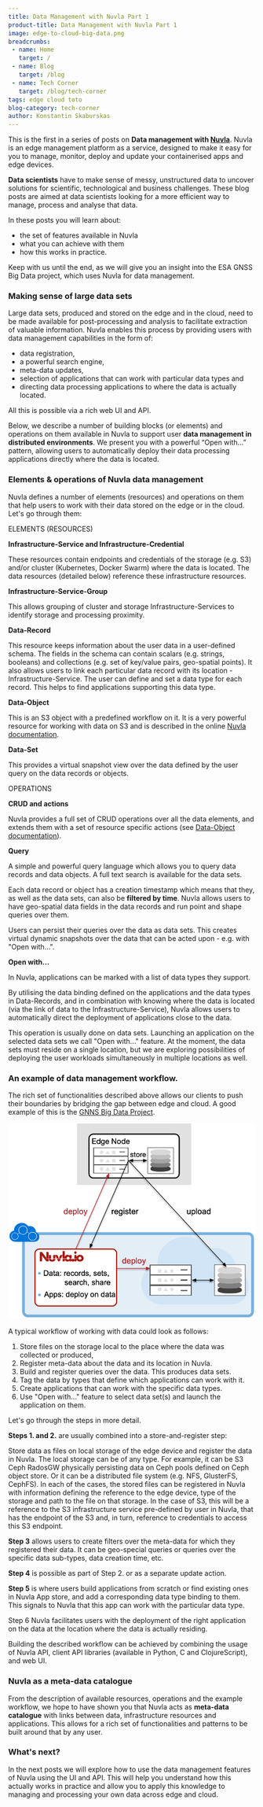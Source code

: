```yaml
---
title: Data Management with Nuvla Part 1
product-title: Data Management with Nuvla Part 1
image: edge-to-cloud-big-data.png
breadcrumbs:
 - name: Home
   target: /
 - name: Blog
   target: /blog
 - name: Tech Corner
   target: /blog/tech-corner
tags: edge cloud toto
blog-category: tech-corner
author: Konstantin Skaburskas
---
```


This is the first in a series of posts on **Data management with [Nuvla](https://nuvla.io/)**. Nuvla is an edge management platform as a service, designed to make it easy for you to manage, monitor, deploy and update your containerised apps and edge devices.

**Data scientists** have to make sense of messy, unstructured data to uncover solutions for scientific, technological and business challenges. These blog posts are aimed at data scientists looking for a more efficient way to manage, process and analyse that data. 

In these posts you will learn about:

- the set of features available in Nuvla
- what you can achieve with them
- how this works in practice.

Keep with us until the end, as we will give you an insight into the ESA GNSS Big Data project, which uses Nuvla for data management.

### Making sense of large data sets

Large data sets, produced and stored on the edge and in the cloud, need to be made available for post-processing and analysis to facilitate extraction of valuable information. Nuvla enables this process by providing users with data management capabilities in the form of:

- data registration,
- a powerful search engine,
- meta-data updates,
- selection of applications that can work with particular data types and
- directing data processing applications to where the data is actually located.

All this is possible via a rich web UI and API.

Below, we describe a number of building blocks (or elements) and operations on them available in Nuvla to support user **data management in distributed environments**. We present you with a powerful “Open with…” pattern, allowing users to automatically deploy their data processing applications directly where the data is located.

### Elements & operations of Nuvla data management
Nuvla defines a number of elements (resources) and operations on them that help users to work with their data stored on the edge or in the cloud. Let's go through them:

ELEMENTS (RESOURCES)

**Infrastructure-Service and Infrastructure-Credential**

These resources contain endpoints and credentials of the storage (e.g. S3) and/or cluster (Kubernetes, Docker Swarm) where the data is located. The data resources (detailed below) reference these infrastructure resources.

**Infrastructure-Service-Group**

This allows grouping of cluster and storage Infrastructure-Services to identify storage and processing proximity.

**Data-Record**

This resource keeps information about the user data in a user-defined schema. The fields in the schema can contain scalars (e.g. strings, booleans) and collections (e.g. set of key/value pairs, geo-spatial points). It also allows users to link each particular data record with its location - Infrastructure-Service. The user can define and set a data type for each record. This helps to find applications supporting this data type.

**Data-Object**

This is an S3 object with a predefined workflow on it. It is a very powerful resource for working with data on S3 and is described in the online [Nuvla documentation](https://docs.nuvla.io/nuvla/advanced-usage/manage-data#data-object-resources).

**Data-Set**

This provides a virtual snapshot view over the data defined by the user query on the data records or objects.

OPERATIONS

**CRUD and actions**

Nuvla provides a full set of CRUD operations over all the data elements, and extends them with a set of resource specific actions (see [Data-Object documentation](https://docs.nuvla.io/nuvla/advanced-usage/manage-data#data-object-resources)).

**Query**

A simple and powerful query language which allows you to query data records and data objects. A full text search is available for the data sets.

Each data record or object has a creation timestamp which means that they, as well as the data sets, can also be **filtered by time**. Nuvla allows users to have geo-spatial data fields in the data records and run point and shape queries over them.

Users can persist their queries over the data as data sets. This creates virtual dynamic snapshots over the data that can be acted upon - e.g. with "Open with...".

**Open with...**

In Nuvla, applications can be marked with a list of data types they support.

By utilising the data binding defined on the applications and the data types in Data-Records, and in combination with knowing where the data is located (via the link of data to the Infrastructure-Service), Nuvla allows users to automatically direct the deployment of applications close to the data.

This operation is usually done on data sets. Launching an application on the selected data sets we call "Open with..." feature. At the moment, the data sets must reside on a single location, but we are exploring possibilities of deploying the user workloads simultaneously in multiple locations as well. 

### An example of data management workflow.

The rich set of functionalities described above allows our clients to push their boundaries by bridging the gap between edge and cloud. A good example of this is the [GNNS Big Data Project](https://www.youtube.com/watch?v=l8XD8bHceOY). 


![Nuvla edge](/assets/img/blog/edge-to-cloud-big-data.png)


A typical workflow of working with data could look as follows:

1. Store files on the storage local to the place where the data was collected or produced,
2. Register meta-data about the data and its location in Nuvla.
3. Build and register queries over the data. This produces data sets.
4. Tag the data by types that define which applications can work with it.
5. Create applications that can work with the specific data types.
6. Use "Open with..." feature to select data set(s) and launch the application on them.

Let's go through the steps in more detail.

**Steps 1. and 2.** are usually combined into a store-and-register step:

Store data as files on local storage of the edge device and register the data in Nuvla. The local storage can be of any type. For example, it can be S3 Ceph RadosGW physically persisting data on Ceph pools defined on Ceph object store. Or it can be a distributed file system (e.g. NFS, GlusterFS, CephFS). In each of the cases, the stored files can be registered in Nuvla with information defining the reference to the edge device, type of the storage and path to the file on that storage. In the case of S3, this will be a reference to the S3 infrastructure service pre-defined by user in Nuvla, that has the endpoint of the S3 and, in turn, reference to credentials to access this S3 endpoint.

**Step 3** allows users to create filters over the meta-data for which they registered their data. It can be geo-special queries or queries over the specific data sub-types, data creation time, etc.

**Step 4** is possible as part of Step 2. or as a separate update action.

**Step 5** is where users build applications from scratch or find existing ones in Nuvla App store, and add a corresponding data type binding to them. This signals to Nuvla that this app can work with the particular data type.

Step 6 Nuvla facilitates users with the deployment of the right application on the data at the location where the data is actually residing.

Building the described workflow can be achieved by combining the usage of Nuvla API, client API libraries (available in Python, C and ClojureScript), and web UI.

### Nuvla as a meta-data catalogue

From the description of available resources, operations and the example workflow, we hope to have shown you that Nuvla acts as **meta-data catalogue** with links between data, infrastructure resources and applications. This allows for a rich set of functionalities and patterns to be built around that by any user.

### What's next?

In the next posts we will explore how to use the data management features of Nuvla using the UI and API. This will help you understand how this actually works in practice and allow you to apply this knowledge to managing and processing your own data across edge and cloud.